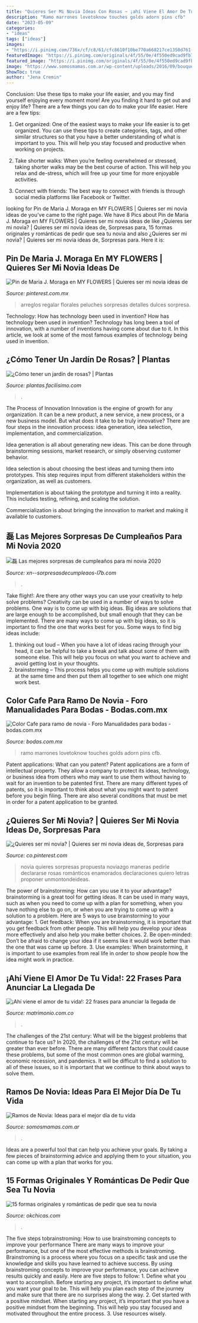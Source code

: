 ```yaml
---
title: "Quieres Ser Mi Novia Ideas Con Rosas ~ ¡ahí Viene El Amor De Tu Vida!: 22 Frases Para Anunciar La Llegada De"
description: "Ramo marrones lovetoknow touches golds adorn pins cfb"
date: "2023-05-09"
categories:
- "ideas"
tags: ["ideas"]
images:
- "https://i.pinimg.com/736x/cf/c8/61/cfc8610f10be770a668217ce1350d761--goals.jpg"
featuredImage: "https://i.pinimg.com/originals/4f/55/0e/4f550ed9cad9fb743dd66e0dd3d61bbd.jpg"
featured_image: "https://i.pinimg.com/originals/4f/55/0e/4f550ed9cad9fb743dd66e0dd3d61bbd.jpg"
image: "https://www.somosmamas.com.ar/wp-content/uploads/2016/09/bouquete.jpg"
ShowToc: true
author: "Jena Cremin"
---
```



Conclusion: Use these tips to make your life easier, and you may find yourself enjoying every moment more!
Are you finding it hard to get out and enjoy life? There are a few things you can do to make your life easier. Here are a few tips: 
1. Get organized: One of the easiest ways to make your life easier is to get organized. You can use these tips to create categories, tags, and other similar structures so that you have a better understanding of what is important to you. This will help you stay focused and productive when working on projects. 

2. Take shorter walks: When you’re feeling overwhelmed or stressed, taking shorter walks may be the best course of action. This will help you relax and de-stress, which will free up your time for more enjoyable activities. 

3. Connect with friends: The best way to connect with friends is through social media platforms like Facebook or Twitter.

	

		
looking for Pin de Maria J. Moraga en MY FLOWERS | Quieres ser mi novia ideas de you've came to the right page. We have 8 Pics about Pin de Maria J. Moraga en MY FLOWERS | Quieres ser mi novia ideas de like ¿Quieres ser mi novia? | Quieres ser mi novia ideas de, Sorpresas para, 15 formas originales y románticas de pedir que sea tu novia and also ¿Quieres ser mi novia? | Quieres ser mi novia ideas de, Sorpresas para. Here it is:
		
    
## Pin De Maria J. Moraga En MY FLOWERS | Quieres Ser Mi Novia Ideas De

<img loading=lazy src="https://i.pinimg.com/originals/4f/55/0e/4f550ed9cad9fb743dd66e0dd3d61bbd.jpg" onerror="this.onerror=null;this.src='https://tse1.mm.bing.net/th?id=OIP.3THxv5LPy912LnK9UiuDIAHaJ7&amp;pid=15.1';" alt="Pin de Maria J. Moraga en MY FLOWERS | Quieres ser mi novia ideas de">

_Source: pinterest.com.mx_

>arreglos regalar florales peluches sorpresas detalles dulces sorpresa. 

	

Technology: How has technology been used in invention?
How has technology been used in invention? Technology has long been a tool of innovation, with a number of inventions having come about due to it. In this article, we look at some of the most famous examples of technology being used in invention.

    
## ¿Cómo Tener Un Jardín De Rosas? | Plantas

<img loading=lazy src="https://estag.fimagenes.com/imagenesred/fb_2145787_1730.jpg" onerror="this.onerror=null;this.src='https://tse1.mm.bing.net/th?id=OIP.OgbuTaUbsju5ivS1aeVjiwHaD5&amp;pid=15.1';" alt="¿Cómo tener un jardín de rosas? | Plantas">

_Source: plantas.facilisimo.com_

>. 

	

The Process of Innovation
Innovation is the engine of growth for any organization. It can be a new product, a new service, a new process, or a new business model. But what does it take to be truly innovative?
There are four steps in the innovation process: idea generation, idea selection, implementation, and commercialization.

Idea generation is all about generating new ideas. This can be done through brainstorming sessions, market research, or simply observing customer behavior.

Idea selection is about choosing the best ideas and turning them into prototypes. This step requires input from different stakeholders within the organization, as well as customers.

Implementation is about taking the prototype and turning it into a reality. This includes testing, refining, and scaling the solution.

Commercialization is about bringing the innovation to market and making it available to customers.

    
## 磊 Las Mejores Sorpresas De Cumpleaños Para Mi Novia 2020

<img loading=lazy src="https://xn--sorpresasdecumpleaos-l7b.com/wp-content/uploads/elementor/thumbs/sorpresas-de-cumpleaños-para-mi-novio-1-o4xlj2yn4ywc77rj0di1axfnsozb8dsx0mrojdmg0w.jpg" onerror="this.onerror=null;this.src='https://tse2.mm.bing.net/th?id=OIP.JJUGAyD7x8OV-bpREXeOqQAAAA&amp;pid=15.1';" alt="磊 Las mejores sorpresas de cumpleaños para mi novia 2020">

_Source: xn--sorpresasdecumpleaos-l7b.com_

>. 

	

Take flight!: Are there any other ways you can use your creativity to help solve problems?
Creativity can be used in a number of ways to solve problems. One way is to come up with big ideas. Big ideas are solutions that are large enough to be accomplished, but small enough that they can be implemented. There are many ways to come up with big ideas, so it is important to find the one that works best for you. Some ways to find big ideas include: 
1) thinking out loud – When you have a lot of ideas racing through your head, it can be helpful to take a break and talk about some of them with someone else. This will help you focus on what you want to achieve and avoid getting lost in your thoughts. 
2) brainstorming – This process helps you come up with multiple solutions at the same time and then put them all together to see which one might work best.

    
## Color Cafe Para Ramo De Novia - Foro Manualidades Para Bodas - Bodas.com.mx

<img loading=lazy src="https://cdn0.bodas.com.mx/usr/9/1/3/3/cfb_200172.jpg" onerror="this.onerror=null;this.src='https://tse2.mm.bing.net/th?id=OIP.El9yAekvqeC3Ea-_1fQsmQAAAA&amp;pid=15.1';" alt="Color Cafe para ramo de novia - Foro Manualidades para bodas - bodas.com.mx">

_Source: bodas.com.mx_

>ramo marrones lovetoknow touches golds adorn pins cfb. 

	

Patent applications: What can you patent?
Patent applications are a form of intellectual property. They allow a company to protect its ideas, technology, or business idea from others who may want to use them without having to wait for an invention to be patented first. There are many different types of patents, so it is important to think about what you might want to patent before you begin filing. There are also several conditions that must be met in order for a patent application to be granted.

    
## ¿Quieres Ser Mi Novia? | Quieres Ser Mi Novia Ideas De, Sorpresas Para

<img loading=lazy src="https://i.pinimg.com/736x/cf/c8/61/cfc8610f10be770a668217ce1350d761--goals.jpg" onerror="this.onerror=null;this.src='https://tse4.mm.bing.net/th?id=OIP.0_-yGrw0tDs9W1BTlI6n6AAAAA&amp;pid=15.1';" alt="¿Quieres ser mi novia? | Quieres ser mi novia ideas de, Sorpresas para">

_Source: co.pinterest.com_

>novia quieres sorpresas propuesta noviazgo maneras pedirle declararse rosas románticos enamorados declaraciones quiero letras proponer unmontondeideas. 

	

The power of brainstorming: How can you use it to your advantage?
brainstorming is a great tool for getting ideas. It can be used in many ways, such as when you need to come up with a plan for something, when you have nothing else to go on, or when you are trying to come up with a solution to a problem. Here are 5 ways to use brainstorming to your advantage: 1. Get feedback: When you are brainstorming, it is important that you get feedback from other people. This will help you develop your ideas more effectively and also help you make better choices. 2. Be open-minded: Don’t be afraid to change your idea if it seems like it would work better than the one that was came up before. 3. Use examples: When brainstorming, it is important to use examples from real life in order to show people how the idea might work in practice. 
    
## ¡Ahí Viene El Amor De Tu Vida!: 22 Frases Para Anunciar La Llegada De

<img loading=lazy src="https://cdn0.matrimonio.com.co/img_r_116165/5/6/1/6/t30_10_116165.jpg" onerror="this.onerror=null;this.src='https://tse2.mm.bing.net/th?id=OIP.83p3XIiwMtgDPPnCzfySQAHaE8&amp;pid=15.1';" alt="¡Ahí viene el amor de tu vida!: 22 frases para anunciar la llegada de">

_Source: matrimonio.com.co_

>. 

	

The challenges of the 21st century: What will be the biggest problems that continue to face us?
In 2020, the challenges of the 21st century will be greater than ever before. There are many different factors that could cause these problems, but some of the most common ones are global warming, economic recession, and pandemics. It will be difficult to find a solution to all of these issues, so it is important that we continue to think about ways to solve them.

    
## Ramos De Novia: Ideas Para El Mejor Día De Tu Vida

<img loading=lazy src="https://www.somosmamas.com.ar/wp-content/uploads/2016/09/bouquete.jpg" onerror="this.onerror=null;this.src='https://tse3.mm.bing.net/th?id=OIP.vezDFEacW4zDr97oJlppSQHaEY&amp;pid=15.1';" alt="Ramos de Novia: Ideas para el mejor día de tu vida">

_Source: somosmamas.com.ar_

>. 

	

Ideas are a powerful tool that can help you achieve your goals. By taking a few pieces of brainstorming advice and applying them to your situation, you can come up with a plan that works for you.

    
## 15 Formas Originales Y Románticas De Pedir Que Sea Tu Novia

<img loading=lazy src="https://www.okchicas.com/wp-content/uploads/2016/05/large-2.jpg" onerror="this.onerror=null;this.src='https://tse4.mm.bing.net/th?id=OIP.rcc6OH4ECOhNAkAqOq26VwHaJ4&amp;pid=15.1';" alt="15 formas originales y románticas de pedir que sea tu novia">

_Source: okchicas.com_

>. 

	

The five steps tobrainstroming: How to use brainstroming concepts to improve your performance
There are many ways to improve your performance, but one of the most effective methods is brainstroming. Brainstroming is a process where you focus on a specific task and use the knowledge and skills you have learned to achieve success. By using brainstroming concepts to improve your performance, you can achieve results quickly and easily. Here are five steps to follow: 1. Define what you want to accomplish. Before starting any project, it’s important to define what you want your goal to be. This will help you plan each step of the journey and make sure that there are no surprises along the way. 2. Get started with a positive mindset. When starting any project, it’s important that you have a positive mindset from the beginning. This will help you stay focused and motivated throughout the entire process. 3. Use resources wisely.


